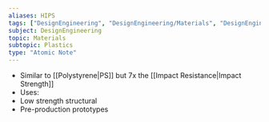 ```yaml
---
aliases: HIPS
tags: ["DesignEngineering", "DesignEngineering/Materials", "DesignEngineering/Materials/Plastics", "DesignEngineering/Materials/Plastics/Materials"]
subject: DesignEngineering
topic: Materials
subtopic: Plastics
type: "Atomic Note"
---
```


 - Similar to [[Polystyrene|PS]] but 7x the [[Impact Resistance|Impact Strength]]
 - Uses:
  - Low strength structural
  - Pre-production prototypes